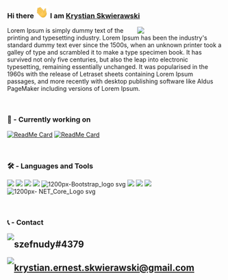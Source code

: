 ### Hi there <img src="https://raw.githubusercontent.com/ABSphreak/ABSphreak/master/gifs/Hi.gif" width="30px"> I am [Krystian Skwierawski](https://github.com/KrystianSkwierawski)

<img align='right' src='https://user-images.githubusercontent.com/5713670/87202985-820dcb80-c2b6-11ea-9f56-7ec461c497c3.gif' width='200"'>

<div>
 <p>

Lorem Ipsum is simply dummy text of the printing and typesetting industry. Lorem Ipsum has been the industry's standard dummy text ever since the 1500s, when an unknown printer took a galley of type and scrambled it to make a type specimen book. It has survived not only five centuries, but also the leap into electronic typesetting, remaining essentially unchanged. It was popularised in the 1960s with the release of Letraset sheets containing Lorem Ipsum passages, and more recently with desktop publishing software like Aldus PageMaker including versions of Lorem Ipsum.

</p>
</div>

<br/>

### 👷 - Currently working on

[![ReadMe Card](https://github-readme-stats.vercel.app/api/pin/?username=KrystianSkwierawski&repo=ToDoList)](https://github.com/KrystianSkwierawski/ToDoList)
[![ReadMe Card](https://github-readme-stats.vercel.app/api/pin/?username=KrystianSkwierawski&repo=Quosiia)](https://github.com/KrystianSkwierawski/Quosiia)


<br/>

### 🛠 - Languages and Tools
<a href="https://icons8.com/icon/55251/c-sharp-logo"><img src="https://img.icons8.com/color/48/000000/c-sharp-logo.png"/></a>
<a href="https://icons8.com/icon/108784/javascript"><img src="https://img.icons8.com/color/48/000000/javascript.png"/></a>
<a href="https://icons8.com/icon/20909/html-5"><img src="https://img.icons8.com/color/48/000000/html-5.png"/></a>
<a href="https://icons8.com/icon/21278/css3"><img src="https://img.icons8.com/color/48/000000/css3.png"/></a>
![1200px-Bootstrap_logo svg](https://user-images.githubusercontent.com/52860350/88174288-58449500-cc24-11ea-9140-ac123bc5da02.png)
<a href="https://icons8.com/icon/ezj3zaVtImPg/visual-studio-2019"><img src="https://img.icons8.com/fluent/48/000000/visual-studio-2019.png"/></a>
<a href="https://icons8.com/icon/laYYF3dV0Iew/microsoft-sql-server"><img src="https://img.icons8.com/color/48/000000/microsoft-sql-server.png"/></a>
<a href="https://icons8.com/icon/20906/git"><img src="https://img.icons8.com/color/48/000000/git.png"/></a>
![1200px- NET_Core_Logo svg](https://user-images.githubusercontent.com/52860350/88170559-31836000-cc1e-11ea-8cdc-7583ec404c93.png)


<br/>

### 📞 - Contact

<a href="https://icons8.com/icon/30888/discord"><img src="https://img.icons8.com/ios-filled/50/000000/discord-logo.png" align="left" /></a> <h2 align="left" > szefnudy#4379</h2>

<a href="https://icons8.com/icon/ho8QlOYvMuG3/gmail"><img src="https://img.icons8.com/fluent/48/000000/gmail.png" align="left" /></a> <h2 align="left" > krystian.ernest.skwierawski@gmail.com</h2>



